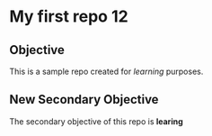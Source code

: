 # My first repo 12


## Objective
This is a sample repo created for *learning* purposes.

## New Secondary Objective
The secondary objective of this repo is __learing__
